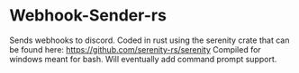 # Webhook-Sender-rs
Sends webhooks to discord. Coded in rust using the serenity crate that can be found here: https://github.com/serenity-rs/serenity
Compiled for windows meant for bash. Will eventually add command prompt support.
